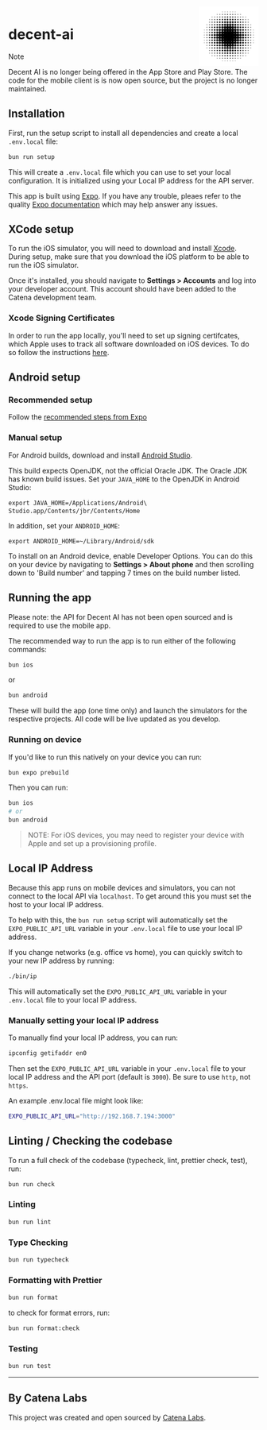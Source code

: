 <img src="./assets/images/icon.png" align="right" width="120" height="120" />

# decent-ai

> [!NOTE]
> Decent AI is no longer being offered in the App Store and Play Store. The code for the mobile client is is now open source, but the project is no longer maintained.

## Installation

First, run the setup script to install all dependencies and create a local `.env.local` file:

```sh
bun run setup
```

This will create a `.env.local` file which you can use to set your local configuration. It is initialized using your Local IP address for the API server.

This app is built using [Expo](https://expo.dev/). If you have any trouble, pleaes refer to the quality [Expo documentation](https://docs.expo.dev/) which may help answer any issues.

## XCode setup

To run the iOS simulator, you will need to download and install [Xcode](https://apps.apple.com/us/app/xcode/id497799835). During setup, make sure that you download the iOS platform to be able to run the iOS simulator.

Once it's installed, you should navigate to **Settings > Accounts** and log into your developer account. This account should have been added to the Catena development team.

### Xcode Signing Certificates

In order to run the app locally, you'll need to set up signing certifcates, which Apple uses to track all software downloaded on iOS devices. To do so follow the instructions [here](https://github.com/expo/fyi/blob/main/setup-xcode-signing.md).

## Android setup

### Recommended setup

Follow the [recommended steps from Expo](https://docs.expo.dev/workflow/android-studio-emulator/#install-dependencies)

### Manual setup

For Android builds, download and install [Android Studio](https://developer.android.com/studio).

This build expects OpenJDK, not the official Oracle JDK. The Oracle JDK has known build issues. Set your `JAVA_HOME` to the OpenJDK in Android Studio:

```
export JAVA_HOME=/Applications/Android\ Studio.app/Contents/jbr/Contents/Home
```

In addition, set your `ANDROID_HOME`:

```
export ANDROID_HOME=~/Library/Android/sdk
```

To install on an Android device, enable Developer Options. You can do this on your device by navigating to **Settings > About phone** and then scrolling down to 'Build number' and tapping 7 times on the build number listed.

## Running the app

Please note: the API for Decent AI has not been open sourced and is required to use the mobile app.

The recommended way to run the app is to run either of the following commands:

```sh
bun ios
```

or

```sh
bun android
```

These will build the app (one time only) and launch the simulators for the respective projects. All code will be live updated as you develop.

### Running on device

If you'd like to run this natively on your device you can run:

```sh
bun expo prebuild
```

Then you can run:

```sh
bun ios
# or
bun android
```

> NOTE: For iOS devices, you may need to register your device with Apple and set up a provisioning profile.

## Local IP Address

Because this app runs on mobile devices and simulators, you can not connect to the local API via `localhost`. To get around this you must set the host to your local IP address.

To help with this, the `bun run setup` script will automatically set the `EXPO_PUBLIC_API_URL` variable in your `.env.local` file to use your local IP address.

If you change networks (e.g. office vs home), you can quickly switch to your new IP address by running:

```sh
./bin/ip
```

This will automatically set the `EXPO_PUBLIC_API_URL` variable in your `.env.local` file to your local IP address.

### Manually setting your local IP address

To manually find your local IP address, you can run:

```sh
ipconfig getifaddr en0
```

Then set the `EXPO_PUBLIC_API_URL` variable in your `.env.local` file to your local IP address and the API port (default is `3000`). Be sure to use `http`, not `https`.

An example .env.local file might look like:

```sh
EXPO_PUBLIC_API_URL="http://192.168.7.194:3000"
```

## Linting / Checking the codebase

To run a full check of the codebase (typecheck, lint, prettier check, test), run:

```sh
bun run check
```

### Linting

```sh
bun run lint
```

### Type Checking

```sh
bun run typecheck
```

### Formatting with Prettier

```sh
bun run format
```

to check for format errors, run:

```sh
bun run format:check
```

### Testing

```sh
bun run test
```

---

## By Catena Labs

This project was created and open sourced by [Catena Labs](https://catena.xyz).
